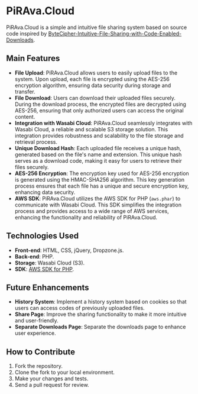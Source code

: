 # PiRAva.Cloud

PiRAva.Cloud is a simple and intuitive file sharing system based on source code inspired by [ByteCipher-Intuitive-File-Sharing-with-Code-Enabled-Downloads](https://github.com/GRTalb/ByteCipher-Intuitive-File-Sharing-with-Code-Enabled-Downloads).

## Main Features

- **File Upload**: PiRAva.Cloud allows users to easily upload files to the system. Upon upload, each file is encrypted using the AES-256 encryption algorithm, ensuring data security during storage and transfer.
- **File Download**: Users can download their uploaded files securely. During the download process, the encrypted files are decrypted using AES-256, ensuring that only authorized users can access the original content.
- **Integration with Wasabi Cloud**: PiRAva.Cloud seamlessly integrates with Wasabi Cloud, a reliable and scalable S3 storage solution. This integration provides robustness and scalability to the file storage and retrieval process.
- **Unique Download Hash**: Each uploaded file receives a unique hash, generated based on the file's name and extension. This unique hash serves as a download code, making it easy for users to retrieve their files securely.
- **AES-256 Encryption**: The encryption key used for AES-256 encryption is generated using the HMAC-SHA256 algorithm. This key generation process ensures that each file has a unique and secure encryption key, enhancing data security.
- **AWS SDK**: PiRAva.Cloud utilizes the AWS SDK for PHP (`aws.phar`) to communicate with Wasabi Cloud. This SDK simplifies the integration process and provides access to a wide range of AWS services, enhancing the functionality and reliability of PiRAva.Cloud.

## Technologies Used

- **Front-end**: HTML, CSS, jQuery, Dropzone.js.
- **Back-end**: PHP.
- **Storage**: Wasabi Cloud (S3).
- **SDK**: [AWS SDK for PHP](https://docs.aws.amazon.com/aws-sdk-php/v3/download/aws.phar).

## Future Enhancements

- **History System**: Implement a history system based on cookies so that users can access codes of previously uploaded files.
- **Share Page**: Improve the sharing functionality to make it more intuitive and user-friendly.
- **Separate Downloads Page**: Separate the downloads page to enhance user experience.

## How to Contribute

1. Fork the repository.
2. Clone the fork to your local environment.
3. Make your changes and tests.
4. Send a pull request for review.
